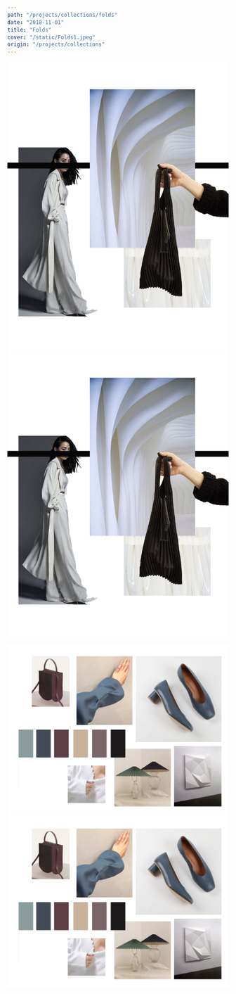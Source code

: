 ```yaml
---
path: "/projects/collections/folds"
date: "2018-11-01"
title: "Folds"
cover: "/static/Folds1.jpeg"
origin: "/projects/collections"
---
```

<zoom-image 
  src='/static/Folds1.jpeg' 
  zoomSrc='/static/Folds1.jpeg' 
  caption='Javia - Folds'>
</zoom-image>
<hidden>
    <img src='/static/Folds1.jpeg' />
    <img src='/static/Folds1.jpeg' />
</hidden>

<zoom-image 
  src='/static/Folds2.jpeg' 
  zoomSrc='/static/Folds2.jpeg' 
  caption='Javia - Folds'>
</zoom-image>
<hidden>
    <img src='/static/Folds2.jpeg' />
    <img src='/static/Folds2.jpeg' />
</hidden>
